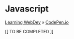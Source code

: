 # Javascript
[Learning WebDev](../../../README.md) » [CodePen.io](../README.md)

[[ TO BE COMPLETED ]]
